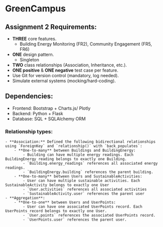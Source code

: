 # GreenCampus

## Assignment 2 Requirements: 
* **THREE** core features.
  * Building Energy Monitoring (FR2), Community Engagement (FR5, FR6)
* **ONE** design pattern.
  * Singleton
* **TWO** class relationships (Association, Inheritance, etc.).  
* **ONE positive** & **ONE negative** test case per feature.  
* Use Git for version control (mandatory, log needed).  
* Simulate external systems (mocking/hard-coding).  

## Dependencies:
- Frontend: Bootstrap + Charts.js/ Plotly
- Backend: Python + Flask
- Database: SQL + SQLAlchemy ORM


### Relationship types:
	- **Association:** Defined the following bidirectional relationships using `ForeignKey` and `relationship()` with `back_populates`:
		- **One-to-many** between Buildings and BuildingEnergy:
			- Building can have multiple energy readings. Each BuildingEnergy reading belongs to exactly one Building.
			- `Building.energy_readings` references all associated energy readings.
			- `BuildingEnergy.building` references the parent building.
		- **One-to-many** between Users and SustainableActivities:
			- User can have multiple sustainable activities. Each SustainableActivity belongs to exactly one User
			- `User.activities` references all associated activities
			- `SustainableActivity.user` references the parent user
	- **Aggregation**:
		- **One-to-one** between Users and UserPoints:
			- User can have one associated UserPoints record. Each UserPoints record belongs to exactly one User.
			- `User.points` references the associated UserPoints record.
			- `UserPoints.user` references the parent user.